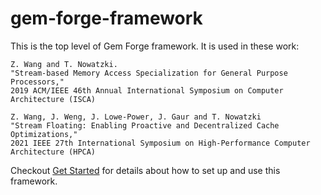 # gem-forge-framework

This is the top level of Gem Forge framework. It is used in these work:

```
Z. Wang and T. Nowatzki.
"Stream-based Memory Access Specialization for General Purpose Processors,"
2019 ACM/IEEE 46th Annual International Symposium on Computer Architecture (ISCA)

Z. Wang, J. Weng, J. Lowe-Power, J. Gaur and T. Nowatzki
"Stream Floating: Enabling Proactive and Decentralized Cache Optimizations,"
2021 IEEE 27th International Symposium on High-Performance Computer Architecture (HPCA)
```

Checkout [Get Started](https://github.com/PolyArch/gem-forge-framework/wiki/Get-Started!) for details about how to set up and use this framework. 
